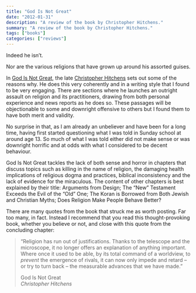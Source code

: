 ```yaml
---
title: "God Is Not Great"
date: "2012-01-31"
description: "A review of the book by Christopher Hitchens."
summary: "A review of the book by Christopher Hitchens."
tags: ["books"]
categories: ["reviews"]
---
```


Indeed he isn’t.

Nor are the various religions that have grown up around his assorted guises.

In [God Is Not Great](http://en.wikipedia.org/wiki/God_Is_Not_Great), the late [Christopher Hitchens](http://en.wikipedia.org/wiki/Christopher_Hitchens) sets out some of the reasons why. He does this very coherently and in a writing style that I found to be very engaging. There are sections where he launches an outright assault on religion and its practitioners, drawing from both personal experience and news reports as he does so. These passages will be objectionable to some and downright offensive to others but I found them to have both merit and validity.

No surprise in that, as I am already an unbeliever and have been for a long time, having first started questioning what I was told in Sunday school at around age 13. So much of what I was told either did not make sense or was downright horrific and at odds with what I considered to be decent behaviour.

God Is Not Great tackles the lack of both sense and horror in chapters that discuss topics such as killing in the name of religion, the damaging health implications of religious dogma and practices, biblical inconsistency and the lack of evidence for the miraculous. The content of other chapters is best explained by their title: Arguments from Design; The “New” Testament Exceeds the Evil of the “Old” One; The Koran is Borrowed from Both Jewish and Christian Myths; Does Religion Make People Behave Better?

There are many quotes from the book that struck me as worth posting. Far too many, in fact. Instead I recommend that you read this thought-provoking book, whether you believe or not, and close with this quote from the concluding chapter:

> “Religion has run out of justifications. Thanks to the telescope and the microscope, it no longer offers an explanation of anything important. Where once it used to be able, by its total command of a worldview, to *prevent* the emergence of rivals, it can now only impede and retard – or try to turn back – the measurable advances that we have made.”
> 
> God Is Not Great  
> *Christopher Hitchens*
